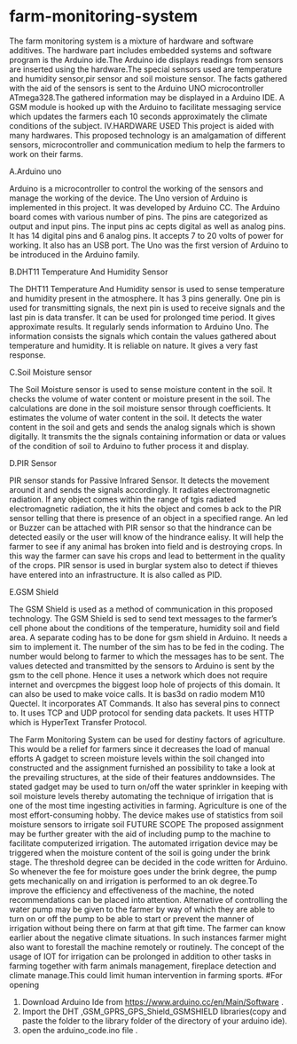 # farm-monitoring-system
The farm monitoring system is a mixture of hardware and software additives. The hardware part includes embedded systems and software program is the Arduino ide.The Arduino ide displays readings from sensors are inserted using the hardware.The special sensors used are temperature and humidity sensor,pir sensor and soil moisture 
sensor. The facts gathered with the aid of the sensors is sent to the Arduino UNO microcontroller ATmega328.The gathered information may be displayed in a Arduino IDE. A GSM module is hooked up with the Arduino to facilitate messaging service which updates the farmers each 10 seconds approximately the climate conditions of the subject.
IV.HARDWARE USED
This project is aided with many hardwares. This proposed technology is an amalgamation of different sensors, microcontroller and communication medium to help the farmers to work on their farms.

A.Arduino uno

Arduino is a microcontroller to control the working of the sensors and manage the working of the device. The Uno version of Arduino is implemented in this project. It was developed by Arduino CC. The Arduino board comes with various number of pins. The pins are categorized as output and input pins. The input pins ac cepts digital as well as analog pins. It has 14 digital pins and 
6 analog pins. It accepts 7 to 20 volts of power for working. It also has an USB port. The Uno was the first version of Arduino to be introduced in the Arduino family. 

B.DHT11 Temperature And Humidity Sensor

The DHT11 Temperature And Humidity sensor is used to sense temperature and humidity present in the atmosphere. It has 3 pins generally. One pin is used for transmitting signals, the next pin is used to receive signals and the last pin is data transfer. It can be used for prolonged time period. It gives approximate results. It regularly sends information to Arduino Uno. The information
consists the signals which contain the values gathered about temperature and humidity. It is reliable on nature. It gives a very fast response. 

C.Soil Moisture sensor

The Soil Moisture sensor is used to sense moisture content in the soil. It checks the volume of water content or moisture present in the soil. The calculations are done in the soil moisture sensor through coefficients. It estimates the volume of water content in the soil. It detects the water content in the soil and gets and sends the analog signals which is shown digitally. It transmits
the the signals containing information or data or values of the condition of soil to Arduino to futher process it and display.

D.PIR Sensor

PIR sensor stands for Passive Infrared Sensor. It detects the movement around it and sends the signals accordingly. It radiates electromagnetic radiation. If any object comes within the range of tgis radiated electromagnetic radiation, the it hits the object and comes b ack to the PIR sensor telling that there is presence of an object in a specified range. An led or Buzzer can be attached
with PIR sensor so that the hindrance can be detected easily or the user will know of the hindrance ealisy.
It will help the farmer to see if any animal has broken into field and is destroying  crops. In this way the farmer can save his crops and lead to betterment in the quality of the crops. PIR sensor is used in burglar system also to detect if thieves have entered into an infrastructure. It is also called as PID.

E.GSM Shield

The GSM Shield is used as a method of communication in this proposed technology. The GSM Shield is sed to send text messages to the farmer’s cell phone about the conditions of the temperature, humidity soil and field area. A separate coding has to be done for gsm shield in Arduino. It needs a sim to implement it. The number of the sim has to be fed in the coding. The number would belong to
farmer to which the messages has to be sent. The values detected and transmitted by the sensors to Arduino is sent by the gsm to the cell phone. Hence it uses a network which does not require internet and overcpmes the biggest loop hole of projects of this domain. 
It can also be used to make voice calls. It is bas3d on radio modem M10 Quectel. It incorporates AT Commands. It also has several pins to connect to. It uses TCP and UDP protocol for sending data packets. It uses HTTP which is HyperText Transfer Protocol.


The Farm Monitoring System can be used for destiny factors of agriculture. This would be a relief for farmers since it decreases the load of manual efforts A gadget to      screen moisture levels within the soil changed into constructed and the assignment furnished an possibility to take a look at        the prevailing structures, at the side of their features anddownsides. The stated gadget 
may be used to turn on/off the water sprinkler in keeping with soil moisture levels thereby automating the technique of 
irrigation that is one of the most time ingesting activities in farming. Agriculture is one of the most effort-consuming hobby.     The device makes use of statistics from soil moisture sensors to irrigate soil FUTURE SCOPE
The proposed assignment may be further greater with the aid of including pump to  the       machine to facilitate computerized irrigation. The automated irrigation  device may be triggered when the moisture      content of the soil is going under the brink       stage.  The threshold degree can be decided    in the code written for Arduino. So whenever the fee for moisture goes under the brink
degree, the pump gets mechanically on and       irrigation is performed to an ok  degree.To improve the efficiency and 
effectiveness of the machine, the noted recommendations can be placed into attention. Alternative of controlling the water pump may be given to the farmer by way of which they are able to turn on or off the pump to be able to start or prevent the manner of irrigation without being there on     farm at that gift time. The farmer can know   earlier about the negative climate situations. In such 
instances farmer might also want to    forestall the machine remotely or routinely. The concept of the usage of IOT for 
irrigation can be prolonged in addition to  other tasks in farming together with farm   animals management, fireplace detection and climate manage.This could limit human intervention in   farming sports.
#For opening 
1. Download Arduino Ide from https://www.arduino.cc/en/Main/Software .
2. Import the  	DHT ,GSM_GPRS_GPS_Shield_GSMSHIELD libraries(copy and paste the folder to the library folder of the directory of your arduino ide).
3. open the arduino_code.ino file .
